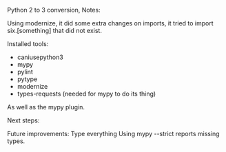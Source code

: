 Python 2 to 3 conversion, Notes:

Using modernize, it did some extra changes on imports, it tried to import six.[something] that did not exist.

Installed tools:
* caniusepython3
* mypy
* pylint
* pytype
* modernize
* types-requests (needed for mypy to do its thing)

As well as the mypy plugin.


Next steps:

Future improvements: Type everything
Using mypy --strict reports missing types.


